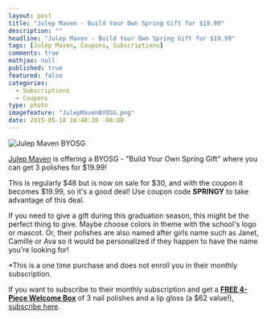 ```yaml
---
layout: post
title: "Julep Maven - Build Your Own Spring Gift for $19.99"
description: ""
headline: "Julep Maven - Build Your Own Spring Gift for $19.99"
tags: [Julep Maven, Coupons, Subscriptions]
comments: true
mathjax: null
published: true
featured: false
categories: 
  - Subscriptions
  - Coupons
type: photo
imagefeature: "JulepMavenBYOSG.png"
date: 2015-05-18 16:40:39 -08:00
---
```

![Julep Maven BYOSG](/images/JulepMavenBYOSG.png)
<p><a href="https://www.julep.com">Julep Maven</a> is offering a BYOSG - "Build Your Own Spring Gift" where you can get 3 polishes for $19.99!</p>

<p>This is regularly $48 but is now on sale for $30, and with the coupon it becomes $19.99, so it's a good deal! Use coupon code <b>SPRINGY</b> to take advantage of this deal.</p>

<p>If you need to give a gift during this graduation season, this might be the perfect thing to give. Maybe choose colors in theme with the school's logo or mascot. 
Or, their polishes are also named after girls name such as Janet, Camille or Ava so it would be personalized if they happen to have the name you're looking for!</p>

<p>*This is a one time purchase and does not enroll you in their monthly subscription.</p>

<p>If you want to subscribe to their monthly subscription and get a <a href="https://www.julep.com/rewardsref/index/refer/id/1532991/"><b>FREE 4-Piece Welcome Box</b></a> of 3 nail polishes and a lip gloss (a $62 value!), <a href="https://www.julep.com/rewardsref/index/refer/id/1532991/">subscribe here</a>.</p>
